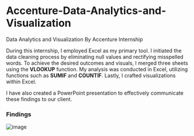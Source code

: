 # Accenture-Data-Analytics-and-Visualization
Data Analytics and Visualization By Accenture Internship

During this internship, I employed Excel as my primary tool. I initiated the data cleaning process by eliminating null values and rectifying misspelled words. To achieve the desired outcomes and visuals, I merged three sheets using the **VLOOKUP** function. My analysis was conducted in Excel, utilizing functions such as **SUMIF** and **COUNTIF**. Lastly, I crafted visualizations within Excel.

I have also created a PowerPoint presentation to effectively communicate these findings to our client.


### Findings
![image](https://github.com/Jayagopal-web/Accenture-Data-Analytics-and-Visualization/assets/66839291/a555f64b-5114-4859-adf9-5849f5cb04c4)

